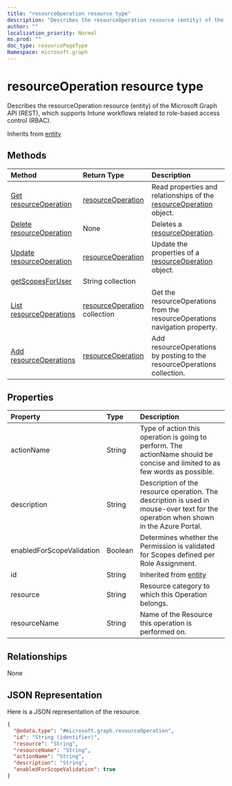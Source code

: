 ```yaml
---
title: "resourceOperation resource type"
description: "Describes the resourceOperation resource (entity) of the Microsoft Graph API (REST), which supports Intune workflows related to role-based access control (RBAC)."
author: ""
localization_priority: Normal
ms.prod: ""
doc_type: resourcePageType
Namespace: microsoft.graph
---
```



# resourceOperation resource type

Describes the resourceOperation resource (entity) of the Microsoft Graph API (REST), which supports Intune workflows related to role-based access control (RBAC).


Inherits from [entity](../resources/entity.md)

## Methods
|Method|Return Type|Description|
|:---|:---|:---|
|[Get resourceOperation](../api/resourceoperation-get.md)|[resourceOperation](../resources/resourceOperation.md)|Read properties and relationships of the [resourceOperation](../resources/resourceoperation.md) object.|
|[Delete resourceOperation](../api/resourceoperation-delete.md)|None|Deletes a [resourceOperation](../resources/resourceoperation.md).|
|[Update resourceOperation](../api/resourceoperation-update.md)|[resourceOperation](../resources/resourceOperation.md)|Update the properties of a [resourceOperation](../resources/resourceoperation.md) object.|
|[getScopesForUser](../api/resourceoperation-getscopesforuser.md)|String collection||
|[List resourceOperations](../api/intune-devices-devicemanagement-list-resourceoperations.md)|[resourceOperation](../resources/resourceOperation.md) collection|Get the resourceOperations from the resourceOperations navigation property.|
|[Add resourceOperations](../api/intune-devices-devicemanagement-post-resourceoperations.md)|[resourceOperation](../resources/resourceOperation.md)|Add resourceOperations by posting to the resourceOperations collection.|

## Properties
|Property|Type|Description|
|:---|:---|:---|
|actionName|String|Type of action this operation is going to perform. The actionName should be concise and limited to as few words as possible.|
|description|String|Description of the resource operation. The description is used in mouse-over text for the operation when shown in the Azure Portal.|
|enabledForScopeValidation|Boolean|Determines whether the Permission is validated for Scopes defined per Role Assignment.|
|id|String| Inherited from [entity](../resources/entity.md)|
|resource|String|Resource category to which this Operation belongs.|
|resourceName|String|Name of the Resource this operation is performed on.|

## Relationships
None

## JSON Representation
Here is a JSON representation of the resource.
<!-- {
  "blockType": "resource",
  "keyProperty": "id",
  "@odata.type": "microsoft.graph.resourceOperation",
  "baseType": "microsoft.graph.entity",
  "openType": false
}
-->
``` json
{
  "@odata.type": "#microsoft.graph.resourceOperation",
  "id": "String (identifier)",
  "resource": "String",
  "resourceName": "String",
  "actionName": "String",
  "description": "String",
  "enabledForScopeValidation": true
}
```

